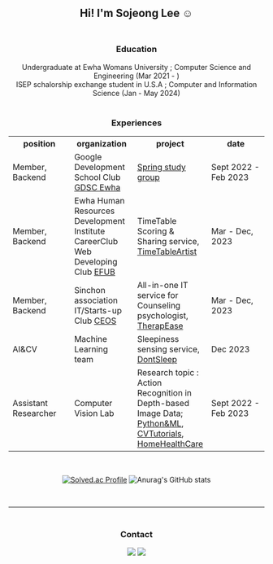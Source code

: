 <div align="center">

## Hi! I'm Sojeong Lee ☺️</br></br>

### Education<br/>
Undergraduate at Ewha Womans University ; Computer Science and Engineering (Mar 2021 - ) <br/>
ISEP schalorship exchange student in U.S.A ; Computer and Information Science (Jan - May 2024)<br/><br/>

### Experiences</br>
<table style="width:100%">
  <tr>
    <th>position</th>
    <th>organization</th>
    <th>project</th>
    <th>date</th>
  </tr>
  <tr>
    <td style="width:25%">Member, Backend</td>
    <td style="width:25%">Google Development School Club <a href="https://github.com/GDSC-Ewha-4th">GDSC Ewha</a></td>
    <td style="width:25%"><a href="https://github.com/GDSC-Ewha-4th/Study-spring">Spring study group</td>
    <td style="width:25%">Sept 2022 - Feb 2023</td>
  </tr>
    <tr>
    <td style="width:25%">Member, Backend</td>
    <td style="width:25%">Ewha Human Resources Development Institute CareerClub Web Developing Club <a href="https://github.com/EFUB">EFUB</a></td>
    <td style="width:25%">TimeTable Scoring & Sharing service, <a href="https://github.com/SamwaMoney">TimeTableArtist</td>
    <td style="width:25%">Mar - Dec, 2023</td>
  </tr>
  <tr>
    <td style="width:25%">Member, Backend</td>
    <td style="width:25%">Sinchon association IT/Starts-up Club <a href="https://github.com/CEOS-Developers">CEOS</a></td>
    <td style="width:25%">All-in-one IT service for Counseling psychologist, <a href="https://github.com/TherapEase-CEOS/TherapEase-BE">TherapEase</td>
    <td style="width:25%">Mar - Dec, 2023</td>
  </tr>
  <tr>
    <td style="width:25%">AI&CV</td>
    <td style="width:25%">Machine Learning team</a></td>
    <td style="width:25%">Sleepiness sensing service, <a href="https://github.com/2023-2-Machine-Learning/dont-sleep">DontSleep</td>
    <td style="width:25%">Dec 2023</td>
  </tr>
  <tr>
    <td style="width:25%">Assistant Researcher </td>
    <td style="width:25%">Computer Vision Lab</a></td>
    <td style="width:25%">Research topic : Action Recognition in Depth-based Image Data; 
<a href="https://github.com/doleebest/Python_MachineLearning_Guide">Python&ML</a>,
<a href="https://github.com/doleebest/Tutorials-OpenCV">CVTutorials</a>,
<a href="https://github.com/doleebest/CVL_practice">HomeHealthCare</a> </td>
    <td style="width:25%">Sept 2022 - Feb 2023</td>
  </tr>
  
      
</table>

<br/>


[![Solved.ac Profile](http://mazassumnida.wtf/api/generate_badge?boj=sj27419)](https://solved.ac/sj27419)
![Anurag's GitHub stats](https://github-readme-stats.vercel.app/api?username=doleebest&show_icons=true&theme=graywhite)

</br>

---
### <br> Contact<br/>
<a href="mailto:sj27419@gmail.com"><img src="https://img.shields.io/badge/Gmail-d14836?style=flat-square&logo=Gmail&logoColor=white&link=sj27419@gmail.com"/></a>
<a href="https://doleebest.tistory.com/"><img src="https://img.shields.io/badge/Tech Blog-A9BCF5?style=flat-square&logo=GitHub Sponsors&logoColor=white&link=https://doleebest.tistory.com/"/> <br/><br/>

</div>

<!--
**doleebest/doleebest** is a ✨ _special_ ✨ repository because its `README.md` (this file) appears on your GitHub profile.

Here are some ideas to get you started:

- 🔭 I’m currently working on ...
- 🌱 I’m currently learning ...
- 👯 I’m looking to collaborate on ...
- 🤔 I’m looking for help with ...
- 💬 Ask me about ...
- 📫 How to reach me: ...
- 😄 Pronouns: ...
- ⚡ Fun fact: ...
⚙ Stack<br/>
---
<img src="https://img.shields.io/badge/java-007396?style=flat-square&logo=java&logoColor=white"/>
<img src="https://img.shields.io/badge/Python-3776AB?style=flat-square&logo=Python&logoColor=white"/>
<img src="https://img.shields.io/badge/C-A8B9CC?style=flat-square&logo=C&logoColor=white"/>
<br/>
<img src="https://img.shields.io/badge/Django-092E20?style=flat-square&logo=django&logoColor=white"/>
<img src="https://img.shields.io/badge/PyCharm-000000?style=flat-square&logo=PyCharm&logoColor=white"/>
<img src="https://img.shields.io/badge/IntelliJ IDEA-000000?style=flat-square&logo=IntelliJ IDEA&logoColor=white"/>
<img src="https://img.shields.io/badge/Spring-6DB33F?style=flat-square&logo=Spring&logoColor=white"/>
<img src="https://img.shields.io/badge/Visual Studio Code-007ACC?style=flat-square&logo=Visual Studio Code&logoColor=white"/>
<img src="https://img.shields.io/badge/OpenCV-5C3EE8?style=flat-square&logo=Spring&logoColor=white"/>
<br/>
<img src="https://img.shields.io/badge/Docker-2496ED?style=flat-square&logo=Docker&logoColor=white"/>
<img src="https://img.shields.io/badge/JSON-000000?style=flat-square&logo=json&logoColor=white"/>
<img src="https://img.shields.io/badge/Linux-FCC624?style=flat-square&logo=linux&logoColor=black"/>
<img src="https://img.shields.io/badge/Ubuntu-E95420?style=flat-square&logo=Ubuntu&logoColor=white"/>
<img src="https://img.shields.io/badge/MySQL-4479A1?style=flat-square&logo=MySQL&logoColor=white"/>
<img src="https://img.shields.io/badge/MongoDB-47A248?style=flat-square&logo=MongoDB&logoColor=white"/>
<br/>
<img src="https://img.shields.io/badge/Git-F05032?style=flat-square&logo=git&logoColor=white"/>
<img src="https://img.shields.io/badge/GitHub-181717?style=flat-square&logo=GitHub&logoColor=white"/>
<img src="https://img.shields.io/badge/AWS-FF9900?style=flat-square&logo=AWS&logoColor=white">
<br/><br/>

-->
